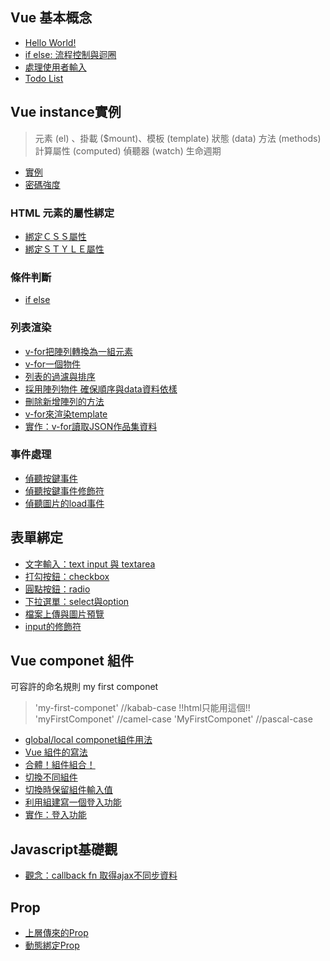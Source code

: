 ## Vue 基本概念
- [Hello World!](https://jmihuang.github.io/VUE-studyNote/hello.html)
- [if else: 流程控制與迴圈](https://jmihuang.github.io/VUE-studyNote/ifElse.html)
- [處理使用者輸入](https://jmihuang.github.io/VUE-studyNote/instance.html)
- [Todo List](https://jmihuang.github.io/VUE-studyNote/toDoList.html)

## Vue instance實例
> 元素 (el) 、掛載 ($mount)、模板 (template)
> 狀態 (data)
> 方法 (methods)
> 計算屬性 (computed)
> 偵聽器 (watch)
> 生命週期 

- [實例](https://jmihuang.github.io/VUE-studyNote/cypherStrength.html)
- [密碼強度](https://jmihuang.github.io/VUE-studyNote/cypherStrength.html)

### HTML 元素的屬性綁定 
- [綁定ＣＳＳ屬性](https://jmihuang.github.io/VUE-studyNote/bindCss.html)
- [綁定ＳＴＹＬＥ屬性](https://jmihuang.github.io/VUE-studyNote/bindStyle.html)

### 條件判斷
- [if else](https://jmihuang.github.io/VUE-studyNote/ifElse.html)

### 列表渲染
- [v-for把陣列轉換為一組元素](https://jmihuang.github.io/VUE-studyNote/v-for.json.html)
- [v-for一個物件](https://jmihuang.github.io/VUE-studyNote/array.html)
- [列表的過濾與排序](https://jmihuang.github.io/VUE-studyNote/array-filter.sort.html)
- [採用陣列物件 確保順序與data資料依樣](https://jmihuang.github.io/VUE-studyNote/array.html)
- [刪除新增陣列的方法](https://jmihuang.github.io/VUE-studyNote/array.html)
- [v-for來渲染template](https://jmihuang.github.io/VUE-studyNote/v-for.tamplate.html)
- [實作：v-for讀取JSON作品集資料](https://jmihuang.github.io/VUE-studyNote/v-for.json.html)

### 事件處理    
- [偵聽按鍵事件](https://jmihuang.github.io/VUE-studyNote/event.enter.html)
- [偵聽按鍵事件修飾符](https://jmihuang.github.io/VUE-studyNote/event.modifiers.html)
- [偵聽圖片的load事件](https://jmihuang.github.io/VUE-studyNote/event.load.html)

## 表單綁定
- [文字輸入：text input 與 textarea](https://jmihuang.github.io/VUE-studyNote/input-textarea.html)
- [打勾按鈕：checkbox](https://jmihuang.github.io/VUE-studyNote/checkbox.html)
- [圓點按鈕：radio](https://jmihuang.github.io/VUE-studyNote/radio.html)
- [下拉選單：select與option](https://jmihuang.github.io/VUE-studyNote/select-option.html)
- [檔案上傳與圖片預覽](https://jmihuang.github.io/VUE-studyNote/img.upload.html)
- [input的修飾符](https://jmihuang.github.io/VUE-studyNote/input.modifiers.html)

## Vue componet 組件
可容許的命名規則 my first componet
> 'my-first-componet' //kabab-case !!html只能用這個!!
> 'myFirstComponet' //camel-case
> 'MyFirstComponet' //pascal-case

- [global/local componet組件用法](https://jmihuang.github.io/VUE-studyNote/Vue.componet.html)
- [Vue 組件的寫法](https://jmihuang.github.io/VUE-studyNote/Vue.componet.data.html)
- [合體！組件組合！](https://jmihuang.github.io/VUE-studyNote/Vue.componet.group.html)
- [切換不同組件](https://jmihuang.github.io/VUE-studyNote/Vue.componet.switch.html)
- [切換時保留組件輸入值](https://jmihuang.github.io/VUE-studyNote/Vue.componet.keepalive.html)
- [利用組建寫一個登入功能](https://jmihuang.github.io/VUE-studyNote/Vue.componet.login.html)
- [實作：登入功能](https://jmihuang.github.io/VUE-studyNote/Vue.componet.login.html)

## Javascript基礎觀
- [觀念：callback fn 取得ajax不同步資料](https://jmihuang.github.io/VUE-studyNote/ajax.promise.html)

## Prop
- [上層傳來的Prop](https://jmihuang.github.io/VUE-studyNote/Vue.componet.props.html)
- [動態綁定Prop](https://jmihuang.github.io/VUE-studyNote/Vue.componet.props.bind.html)

